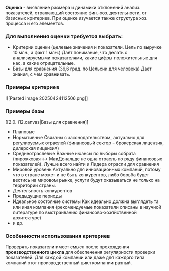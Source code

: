 **Оценка** - выявление размера и динамики отклонений анализ. показателей, отражающий состояние фин.-хоз. деятельности, от базисных критериев. При оценке изучается также структура хоз. процесса и его элементов.
### Для выполнения оценки требуется выбрать:
- Критерии оценки (целевые значения и показатели. Цель по выручке 10 млн., а факт 1 млн.) 
	Даёт понимание, что делать с анализируемыми показателями, какие цифры положительные для нас, а какие отрицательные.
- Базы для сравнения (36,6 град. по Цельсии для человека)
	Дает знания, с чем сравнивать.
### Примеры критериев

![[Pasted image 20250424112506.png]]
### Примеры базы
[[2.0. Л2.canvas|Базы для сравнения]]
- Плановые
- Нормативные 
	 Связаны с законодательством, актуально для регулируемых отраслей (финансовый сектор - брокерская лицензия, дилерская лицензия)
-  Среднеотраслевые
	 Важные нюансы по выборы собрата (пирожковая <-> МакДональдс не одна отрасль по ряду финансовых показателей). Лучше всего найти и Лидера отрасли для сравнения
- Мировой уровень
	 Актуально для инновационных компаний, потому что в стране может и не быть конкурентов, либо борьба будет вестись на мировом рынке, услуги будут оказываться не только на территории страны.
- Деятельность конкурентов
- Предыдущие периоды
- Идеальное состояние системы
	 Как идеально должна выглядеть та или иная компания (рекомендуемые показатели описаны в научной литературе по выстраиванию финансово-хозяйственной архитектуре)
- и др.
### Особенности использования критериев
Проверять показатели имеет смысл после прохождения **производственного цикла** для обеспечения регулярности проверки показателей. Для каждой компании или даже для каждого типа компаний этот производственный цикл компании разный.